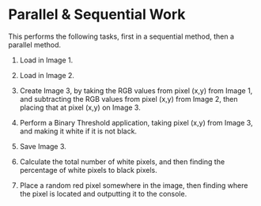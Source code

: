 # Parallel & Sequential Work

This performs the following tasks, first in a sequential method, then a parallel method.

1. Load in Image 1.

2. Load in Image 2.

3. Create Image 3, by taking the RGB values from pixel (x,y) from Image 1, and subtracting the RGB values from pixel (x,y) from Image 2, then placing that at pixel (x,y) on Image 3.

4. Perform a Binary Threshold application, taking pixel (x,y) from Image 3, and making it white if it is not black.

5. Save Image 3.

6. Calculate the total number of white pixels, and then finding the percentage of white pixels to black pixels.

7. Place a random red pixel somewhere in the image, then finding where the pixel is located and outputting it to the console.